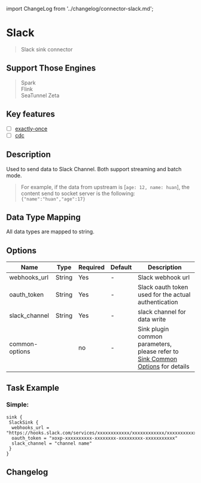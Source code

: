 import ChangeLog from '../changelog/connector-slack.md';

# Slack

> Slack sink connector

## Support Those Engines

> Spark<br/>
> Flink<br/>
> SeaTunnel Zeta<br/>

## Key features

- [ ] [exactly-once](../../concept/connector-v2-features.md)
- [ ] [cdc](../../concept/connector-v2-features.md)

## Description

Used to send data to Slack Channel. Both support streaming and batch mode.

> For example, if the data from upstream is [`age: 12, name: huan`], the content send to socket server is the following: `{"name":"huan","age":17}`

## Data Type Mapping

All data types are mapped to string.

## Options

|      Name      |  Type  | Required | Default |                                                 Description                                                 |
|----------------|--------|----------|---------|-------------------------------------------------------------------------------------------------------------|
| webhooks_url   | String | Yes      | -       | Slack webhook url                                                                                           |
| oauth_token    | String | Yes      | -       | Slack oauth token used for the actual authentication                                                        |
| slack_channel  | String | Yes      | -       | slack channel for data write                                                                                |
| common-options |        | no       | -       | Sink plugin common parameters, please refer to [Sink Common Options](../sink-common-options.md) for details |

## Task Example

### Simple:

```hocon
sink {
 SlackSink {
  webhooks_url = "https://hooks.slack.com/services/xxxxxxxxxxxx/xxxxxxxxxxxx/xxxxxxxxxxxxxxxx"
  oauth_token = "xoxp-xxxxxxxxxx-xxxxxxxx-xxxxxxxxx-xxxxxxxxxxx"
  slack_channel = "channel name"
 }
}
```

## Changelog

<ChangeLog />
